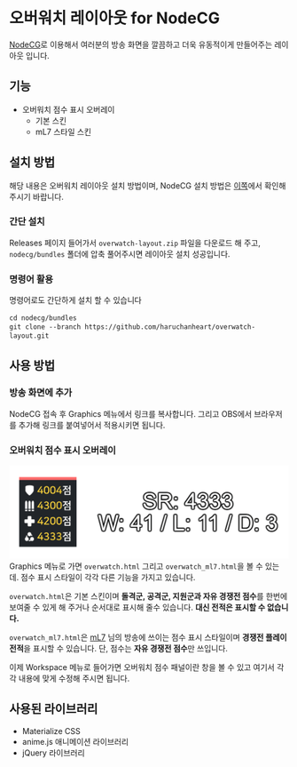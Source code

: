 # 오버워치 레이아웃 for NodeCG
[NodeCG](https://github.com/nodecg/nodecg)로 이용해서 여러분의 방송 화면을 깔끔하고 더욱 유동적이게 만들어주는 레이아웃 입니다.

## 기능
* 오버워치 점수 표시 오버레이
  * 기본 스킨
  * mL7 스타일 스킨
  
## 설치 방법
해당 내용은 오버워치 레이아웃 설치 방법이며, NodeCG 설치 방법은 [이쪽](https://www.nodecg.dev/docs/installing)에서 확인해 주시기 바랍니다.

### 간단 설치
Releases 페이지 들어가서 `overwatch-layout.zip` 파일을 다운로드 해 주고, `nodecg/bundles` 폴더에 압축 풀어주시면 레이아웃 설치 성공입니다.

### 명령어 활용
명령어로도 간단하게 설치 할 수 있습니다
```
cd nodecg/bundles
git clone --branch https://github.com/haruchanheart/overwatch-layout.git
```

## 사용 방법
### 방송 화면에 추가
NodeCG 접속 후 Graphics 메뉴에서 링크를 복사합니다. 그리고 OBS에서 브라우저를 추가해 링크를 붙여넣어서 적용시키면 됩니다.

### 오버워치 점수 표시 오버레이
![오버워치 점수 표시 오버레이](readme/overwatch_layout.png)
Graphics 메뉴로 가면 `overwatch.html` 그리고 `overwatch_ml7.html`을 볼 수 있는데. 점수 표시 스타일이 각각 다른 기능을 가지고 있습니다.

`overwatch.html`은 기본 스킨이며 **돌격군, 공격군, 지원군과 자유 경쟁전 점수**를 한번에 보여줄 수 있게 해 주거나 순서대로 표시해 줄수 있습니다. **대신 전적은 표시할 수 없습니다.**

`overwatch_ml7.html`은 [mL7](https://twitch.tv/ml7support) 님의 방송에 쓰이는 점수 표시 스타일이며 **경쟁전 플레이 전적**을 표시할 수 있습니다. 단, 점수는 **자유 경쟁전 점수**만 쓰입니다.

이제 Workspace 메뉴로 들어가면 오버워치 점수 패널이란 창을 볼 수 있고 여기서 각각 내용에 맞게 수정해 주시면 됩니다.

## 사용된 라이브러리
* Materialize CSS
* anime.js 애니메이션 라이브러리
* jQuery 라이브러리